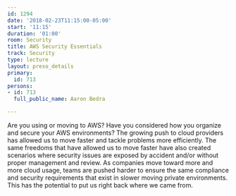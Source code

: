 ```yaml
---
id: 1294
date: '2018-02-23T11:15:00-05:00'
start: '11:15'
duration: '01:00'
room: Security
title: AWS Security Essentials
track: Security
type: lecture
layout: preso_details
primary:
  id: 713
persons:
- id: 713
  full_public_name: Aaron Bedra

---
```

Are you using or moving to AWS? Have you considered how you organize and secure your AWS environments? The growing push to cloud providers has allowed us to move faster and tackle problems more efficiently. The same freedoms that have allowed us to move faster have also created scenarios where security issues are exposed by accident and/or without proper management and review. As companies move toward more and more cloud usage, teams are pushed harder to ensure the same compliance and security requirements that exist in slower moving private environments. This has the potential to put us right back where we came from.